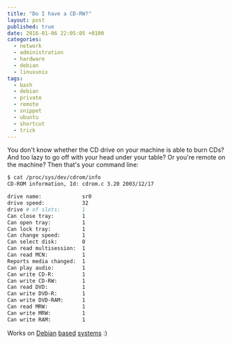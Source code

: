 ```yaml
---
title: "Do I have a CD-RW?"
layout: post
published: true
date: 2016-01-06 22:05:05 +0100
categories:
  - network
  - administration
  - hardware
  - debian
  - linuxunix
tags:
  - bash
  - debian
  - private
  - remote
  - snippet
  - ubuntu
  - shortcut
  - trick
---
```


You don't know whether the CD drive on your machine is able to burn CDs? And too lazy to go off with your head under your table? Or you're remote on the machine? Then that's your command line:

~~~~~~~ bash
$ cat /proc/sys/dev/cdrom/info                                                                                                                                       martin@gauss pts/6
CD-ROM information, Id: cdrom.c 3.20 2003/12/17

drive name:             sr0
drive speed:            32
drive # of slots:       1
Can close tray:         1
Can open tray:          1
Can lock tray:          1
Can change speed:       1
Can select disk:        0
Can read multisession:  1
Can read MCN:           1
Reports media changed:  1
Can play audio:         1
Can write CD-R:         1
Can write CD-RW:        1
Can read DVD:           1
Can write DVD-R:        1
Can write DVD-RAM:      1
Can read MRW:           1
Can write MRW:          1
Can write RAM:          1
~~~~~~~

Works on [Debian](https://www.debian.org/) [based](http://www.ubuntu.com/) [systems](http://linuxmint.com/) :)
